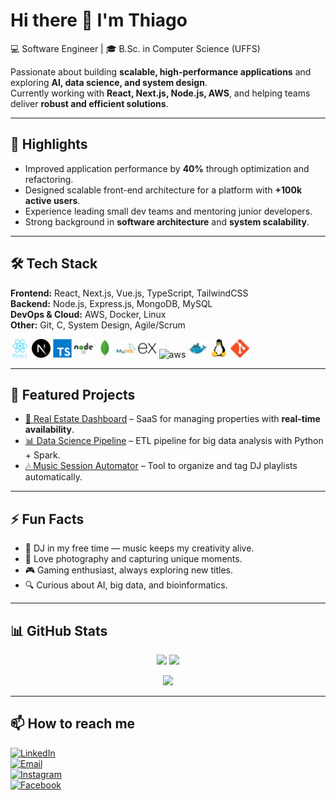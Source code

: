 # Hi there 👋 I'm Thiago  

💻 Software Engineer | 🎓 B.Sc. in Computer Science (UFFS)  

Passionate about building **scalable, high-performance applications** and exploring **AI, data science, and system design**.  
Currently working with **React, Next.js, Node.js, AWS**, and helping teams deliver **robust and efficient solutions**.  

---

## 🚀 Highlights
- Improved application performance by **40%** through optimization and refactoring.  
- Designed scalable front-end architecture for a platform with **+100k active users**.  
- Experience leading small dev teams and mentoring junior developers.  
- Strong background in **software architecture** and **system scalability**.  

---

## 🛠️ Tech Stack  

**Frontend:** React, Next.js, Vue.js, TypeScript, TailwindCSS  
**Backend:** Node.js, Express.js, MongoDB, MySQL  
**DevOps & Cloud:** AWS, Docker, Linux  
**Other:** Git, C, System Design, Agile/Scrum  

<p align="left">
  <img src="https://raw.githubusercontent.com/devicons/devicon/master/icons/react/react-original-wordmark.svg" alt="react" width="30" height="30"/>
  <img src="https://raw.githubusercontent.com/devicons/devicon/master/icons/nextjs/nextjs-original.svg" alt="nextjs" width="30" height="30"/>
  <img src="https://raw.githubusercontent.com/devicons/devicon/master/icons/typescript/typescript-original.svg" alt="typescript" width="30" height="30"/>
  <img src="https://raw.githubusercontent.com/devicons/devicon/master/icons/nodejs/nodejs-original-wordmark.svg" alt="nodejs" width="30" height="30"/>
  <img src="https://raw.githubusercontent.com/devicons/devicon/master/icons/mongodb/mongodb-original.svg" alt="mongodb" width="30" height="30"/>
  <img src="https://raw.githubusercontent.com/devicons/devicon/master/icons/mysql/mysql-original-wordmark.svg" alt="mysql" width="30" height="30"/>
  <img src="https://raw.githubusercontent.com/devicons/devicon/master/icons/express/express-original.svg" alt="express" width="30" height="30"/>
  <img src="https://raw.githubusercontent.com/devicons/devicon/master/icons/aws/aws-original.svg" alt="aws" width="30" height="30"/>
  <img src="https://raw.githubusercontent.com/devicons/devicon/master/icons/docker/docker-original.svg" alt="docker" width="30" height="30"/>
  <img src="https://raw.githubusercontent.com/devicons/devicon/master/icons/linux/linux-original.svg" alt="linux" width="30" height="30"/>
  <img src="https://raw.githubusercontent.com/devicons/devicon/master/icons/git/git-original.svg" alt="git" width="30" height="30"/>
</p>

---

## 📂 Featured Projects  

- [🏡 Real Estate Dashboard](https://github.com/tiodospc/real-estate-dashboard) – SaaS for managing properties with **real-time availability**.  
- [📊 Data Science Pipeline](https://github.com/tiodospc/data-pipeline) – ETL pipeline for big data analysis with Python + Spark.  
- [🎶 Music Session Automator](https://github.com/tiodospc/dj-set-tools) – Tool to organize and tag DJ playlists automatically.  

---

## ⚡ Fun Facts
- 🎵 DJ in my free time — music keeps my creativity alive.  
- 📸 Love photography and capturing unique moments.  
- 🎮 Gaming enthusiast, always exploring new titles.  
- 🔍 Curious about AI, big data, and bioinformatics.  

---

## 📊 GitHub Stats  

<p align="center">
  <img height="160" src="https://github-readme-stats.vercel.app/api?username=tiodospc&show_icons=true&theme=radical&hide_border=true" />
  <img height="160" src="https://github-readme-streak-stats.herokuapp.com/?user=tiodospc&theme=radical&hide_border=true" />
</p>

<p align="center">
  <img height="160" src="https://github-readme-stats.vercel.app/api/top-langs/?username=tiodospc&layout=compact&theme=radical&hide_border=true" />
</p>

---

## 📫 How to reach me  

[![LinkedIn](https://img.shields.io/badge/-Thiago%20Henrique%20Correa-blue?style=flat-square&logo=Linkedin&logoColor=white)](https://www.linkedin.com/in/thiago-henrique-ferreira-correa-706b0389/)  
[![Email](https://img.shields.io/badge/-thiagohfc.dev%40gmail.com-red?style=flat-square&logo=Gmail&logoColor=white)](mailto:thiago12812@gmail.com)  
[![Instagram](https://img.shields.io/badge/-@tio.dos.pc-%23A020F0?style=flat-square&logo=instagram&logoColor=white)](https://instagram.com/tio.dos.pc)  
[![Facebook](https://img.shields.io/badge/-thiago.corr-blue?style=flat-square&logo=facebook&logoColor=white)](https://facebook.com/thiago.corr)  
